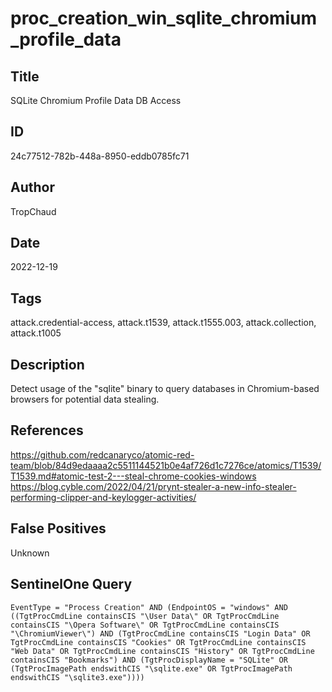 # proc_creation_win_sqlite_chromium_profile_data

## Title
SQLite Chromium Profile Data DB Access

## ID
24c77512-782b-448a-8950-eddb0785fc71

## Author
TropChaud

## Date
2022-12-19

## Tags
attack.credential-access, attack.t1539, attack.t1555.003, attack.collection, attack.t1005

## Description
Detect usage of the "sqlite" binary to query databases in Chromium-based browsers for potential data stealing.

## References
https://github.com/redcanaryco/atomic-red-team/blob/84d9edaaaa2c5511144521b0e4af726d1c7276ce/atomics/T1539/T1539.md#atomic-test-2---steal-chrome-cookies-windows
https://blog.cyble.com/2022/04/21/prynt-stealer-a-new-info-stealer-performing-clipper-and-keylogger-activities/

## False Positives
Unknown

## SentinelOne Query
```
EventType = "Process Creation" AND (EndpointOS = "windows" AND ((TgtProcCmdLine containsCIS "\User Data\" OR TgtProcCmdLine containsCIS "\Opera Software\" OR TgtProcCmdLine containsCIS "\ChromiumViewer\") AND (TgtProcCmdLine containsCIS "Login Data" OR TgtProcCmdLine containsCIS "Cookies" OR TgtProcCmdLine containsCIS "Web Data" OR TgtProcCmdLine containsCIS "History" OR TgtProcCmdLine containsCIS "Bookmarks") AND (TgtProcDisplayName = "SQLite" OR (TgtProcImagePath endswithCIS "\sqlite.exe" OR TgtProcImagePath endswithCIS "\sqlite3.exe"))))

```